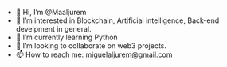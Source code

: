 - 👋 Hi, I’m @Maaljurem
- 👀 I’m interested in Blockchain, Artificial intelligence, Back-end develpment in general.
- 🌱 I’m currently learning Python
- 💞️ I’m looking to collaborate on web3 projects.
- 📫 How to reach me: miguelaljurem@gmail.com

<!---
Maaljurem/Maaljurem is a ✨ special ✨ repository because its `README.md` (this file) appears on your GitHub profile.
You can click the Preview link to take a look at your changes.
--->
